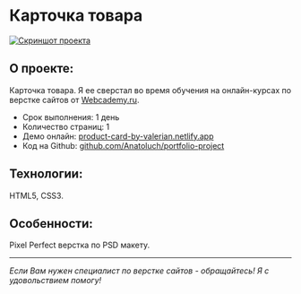 # Карточка товара

[![Скриншот проекта](img/project-product-card-1.jpg)](https://product-card-by-valerian.netlify.app/)

## О проекте:

Карточка товара. Я ее сверстал во время обучения на онлайн-курсах по верстке сайтов от [Webcademy.ru](https://webcademy.ru/).

* Срок выполнения: 1 день
* Количество страниц: 1
* Демо онлайн: [product-card-by-valerian.netlify.app](https://product-card-by-valerian.netlify.app/)
* Код на Github: [github.com/Anatoluch/portfolio-project](https://github.com/Anatoluch/portfolio-project)

## Технологии:

HTML5, CSS3.

## Особенности:

Pixel Perfect верстка по PSD макету.

___

_Если Вам нужен специалист по верстке сайтов - обращайтесь! Я с удовольствием помогу!_
